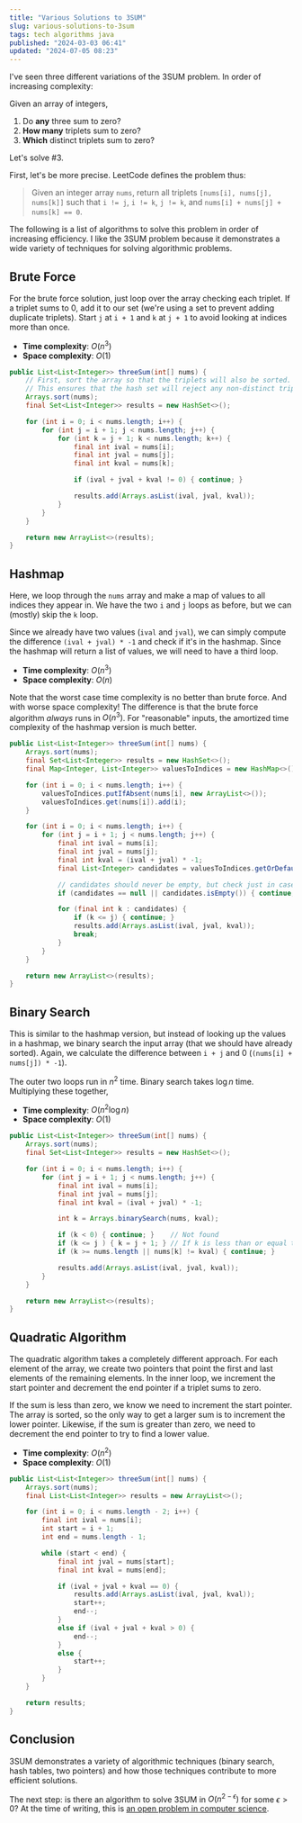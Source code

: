 ```yaml
---
title: "Various Solutions to 3SUM"
slug: various-solutions-to-3sum
tags: tech algorithms java
published: "2024-03-03 06:41"
updated: "2024-07-05 08:23"
---
```


I've seen three different variations of the 3SUM problem.  In order of increasing complexity:

Given an array of integers,

1. Do **any** three sum to zero?
2. **How many** triplets sum to zero?
3. **Which** distinct triplets sum to zero?

Let's solve #3.

First, let's be more precise.  LeetCode defines the problem thus:

> Given an integer array `nums`, return all triplets `[nums[i], nums[j], nums[k]]` such that `i != j`, `i != k`, `j != k`, and `nums[i] + nums[j] + nums[k] == 0`.

The following is a list of algorithms to solve this problem in order of increasing efficiency. I like the 3SUM problem because it demonstrates a wide variety of techniques for solving algorithmic problems.

## Brute Force

For the brute force solution, just loop over the array checking each triplet. If a triplet sums to 0, add it to our set (we're using a set to prevent adding duplicate triplets).  Start `j` at `i + 1` and `k` at `j + 1` to avoid looking at indices more than once.

- **Time complexity**: $O(n^3)$
- **Space complexity**: $O(1)$

```java 
public List<List<Integer>> threeSum(int[] nums) {
    // First, sort the array so that the triplets will also be sorted.
    // This ensures that the hash set will reject any non-distinct triplets.
    Arrays.sort(nums);
    final Set<List<Integer>> results = new HashSet<>();

    for (int i = 0; i < nums.length; i++) {
        for (int j = i + 1; j < nums.length; j++) {
            for (int k = j + 1; k < nums.length; k++) {
                final int ival = nums[i];
                final int jval = nums[j];
                final int kval = nums[k];

                if (ival + jval + kval != 0) { continue; }

                results.add(Arrays.asList(ival, jval, kval));
            }
        }
    }

    return new ArrayList<>(results);
}
```

## Hashmap

Here, we loop through the `nums` array and make a map of values to all indices they appear in. We have the two `i` and `j` loops as before, but we can (mostly) skip the `k` loop.

Since we already have two values (`ival` and `jval`), we can simply compute the difference `(ival + jval) * -1` and check if it's in the hashmap. Since the hashmap will return a list of values, we will need to have a third loop.

- **Time complexity**: $O(n^3)$
- **Space complexity**: $O(n)$

Note that the worst case time complexity is no better than brute force.  And with worse space complexity! The difference is that the brute force algorithm *always* runs in $O(n^3)$. For "reasonable" inputs, the amortized time complexity of the hashmap version is much better.

```java 
public List<List<Integer>> threeSum(int[] nums) {
    Arrays.sort(nums);
    final Set<List<Integer>> results = new HashSet<>();
    final Map<Integer, List<Integer>> valuesToIndices = new HashMap<>();

    for (int i = 0; i < nums.length; i++) {
        valuesToIndices.putIfAbsent(nums[i], new ArrayList<>());
        valuesToIndices.get(nums[i]).add(i);
    }

    for (int i = 0; i < nums.length; i++) {
        for (int j = i + 1; j < nums.length; j++) {
            final int ival = nums[i];
            final int jval = nums[j];
            final int kval = (ival + jval) * -1;
            final List<Integer> candidates = valuesToIndices.getOrDefault(kval, null);

            // candidates should never be empty, but check just in case.
            if (candidates == null || candidates.isEmpty()) { continue; } // Not found

            for (final int k : candidates) {
                if (k <= j) { continue; }
                results.add(Arrays.asList(ival, jval, kval));
                break;
            }
        }
    }

    return new ArrayList<>(results);
}
```

## Binary Search

This is similar to the hashmap version, but instead of looking up the values in a hashmap, we binary search the input array (that we should have already sorted). Again, we calculate the difference between `i + j` and 0 (`(nums[i] + nums[j]) * -1`).

The outer two loops run in $n^2$ time.  Binary search takes $\log n$ time. Multiplying these together,

- **Time complexity**: $O(n^2{\log n})$
- **Space complexity**: $O(1)$

```java
public List<List<Integer>> threeSum(int[] nums) {
    Arrays.sort(nums);
    final Set<List<Integer>> results = new HashSet<>();

    for (int i = 0; i < nums.length; i++) {
        for (int j = i + 1; j < nums.length; j++) {
            final int ival = nums[i];
            final int jval = nums[j];
            final int kval = (ival + jval) * -1;

            int k = Arrays.binarySearch(nums, kval);

            if (k < 0) { continue; }    // Not found             
            if (k <= j ) { k = j + 1; } // If k is less than or equal to j, we have already processed this index.
            if (k >= nums.length || nums[k] != kval) { continue; }

            results.add(Arrays.asList(ival, jval, kval));
        }
    }

    return new ArrayList<>(results);
}
```

## Quadratic Algorithm

The quadratic algorithm takes a completely different approach.  For each element of the array, we create two pointers that point the first and last elements of the remaining elements.  In the inner loop, we increment the start pointer and decrement the end pointer if a triplet sums to zero.

If the sum is less than zero, we know we need to increment the start pointer. The array is sorted, so the only way to get a larger sum is to increment the lower pointer. Likewise, if the sum is greater than zero, we need to decrement the end pointer to try to find a lower value.

- **Time complexity**: $O(n^2)$
- **Space complexity**: $O(1)$

```java
public List<List<Integer>> threeSum(int[] nums) {
    Arrays.sort(nums);
    final List<List<Integer>> results = new ArrayList<>();

    for (int i = 0; i < nums.length - 2; i++) {
        final int ival = nums[i];
        int start = i + 1;
        int end = nums.length - 1;

        while (start < end) {
            final int jval = nums[start];
            final int kval = nums[end];

            if (ival + jval + kval == 0) {
                results.add(Arrays.asList(ival, jval, kval));
                start++;
                end--;
            }
            else if (ival + jval + kval > 0) {
                end--;
            }
            else {
                start++;
            }
        }
    }

    return results;
}
```

## Conclusion

3SUM demonstrates a variety of algorithmic techniques (binary search, hash tables, two pointers) and how those techniques contribute to more efficient solutions.

The next step: is there an algorithm to solve 3SUM in $O(n^{2 - \epsilon})$ for some $\epsilon \gt 0$? At the time of writing, this is <a target="_blank" href="https://en.wikipedia.org/wiki/3SUM">an open problem in computer science</a>.
